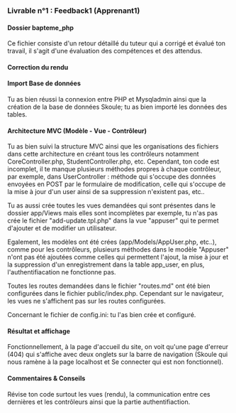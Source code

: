 
### Livrable n°1 : Feedback1 (Apprenant1)

#### Dossier bapteme_php 

Ce fichier consiste d'un retour détaillé du tuteur qui a corrigé et évalué ton travail, il s'agit d'une évaluation des compétences et des attendus.

#### Correction du rendu 

#### Import Base de données

Tu as bien réussi la connexion entre PHP et Mysqladmin ainsi que la création de la base de données Skoule; tu as bien importé les données des tables.

#### Architecture MVC (Modèle - Vue - Contrôleur)

Tu as bien suivi la structure MVC ainsi que les organisations des fichiers dans cette architecture en créant tous les contrôleurs notamment 
CoreController.php, StudentController.php, etc. Cependant, ton code est incomplet, il te manque plusieurs méthodes propres à chaque contrôleur, par exemple, 
dans UserController : méthode qui s'occupe des données envoyées en POST par le formulaire de modification, celle qui s'occupe de la mise à jour d'un user ainsi de sa suppression n'existent pas, etc..

Tu as aussi crée toutes les vues demandées qui sont présentes dans le dossier app/Views mais elles sont incomplètes par exemple, tu n'as pas crée le fichier "add-update.tpl.php" dans la vue "appuser" qui te permet d'ajouter et de modifier un utilisateur.

Egalement, les  modèles ont été crées (app/Models/AppUser.php, etc..), comme pour les contrôleurs, plusieurs méthodes dans le modèle "Appuser" n'ont pas 
été ajoutées comme celles qui permettent l'ajout, la mise à jour et la suppression d'un enregistrement dans la table app_user, en plus, l'authentifiacation ne fonctionne pas.

Toutes les routes demandées dans le fichier "routes.md" ont été bien configurées dans le fichier public/index.php. Cependant sur le navigateur, 
les vues ne s'affichent pas sur les routes configurées.

Concernant le fichier de config.ini: tu l'as bien crée et configuré.

#### Résultat et affichage 

Fonctionnellement, à la page d'accueil du site, on voit qu'une page d'erreur (404) qui s'affiche avec deux onglets sur la barre de navigation 
(Skoule qui nous ramène à la page localhost et Se connecter qui est non fonctionnel).

#### Commentaires & Conseils

Révise ton code surtout les vues (rendu), la communication entre ces dernières et les contrôleurs ainsi que la partie authentifiaction.